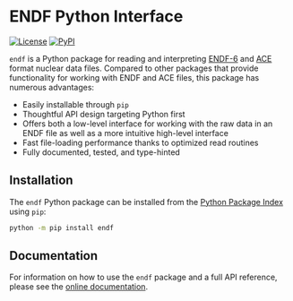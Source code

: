 # ENDF Python Interface

[![License](https://img.shields.io/badge/license-MIT-green)](https://opensource.org/licenses/MIT)
[![PyPI](https://img.shields.io/pypi/v/endf?label=PyPI)](https://pypi.org/project/endf)

`endf` is a Python package for reading and interpreting
[ENDF-6](https://doi.org/10.2172/1425114) and
[ACE](https://github.com/NuclearData/ACEFormat) format nuclear data files.
Compared to other packages that provide functionality for working with ENDF and
ACE files, this package has numerous advantages:

- Easily installable through `pip`
- Thoughtful API design targeting Python first
- Offers both a low-level interface for working with the raw data in an ENDF
  file as well as a more intuitive high-level interface
- Fast file-loading performance thanks to optimized read routines
- Fully documented, tested, and type-hinted

## Installation

The `endf` Python package can be installed from the [Python Package
Index](https://pypi.org/project/endf/) using `pip`:

```sh
python -m pip install endf
```

## Documentation

For information on how to use the `endf` package and a full API reference,
please see the [online documentation](https://endf-python.readthedocs.io).
